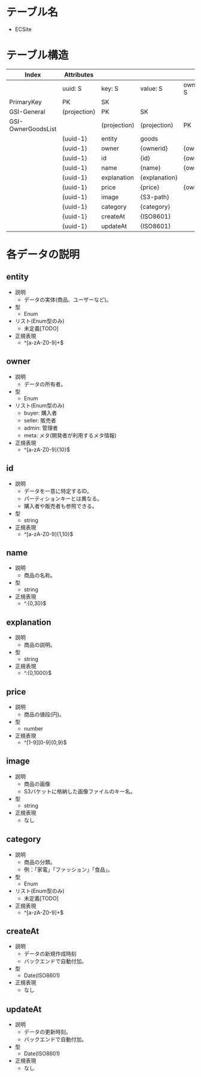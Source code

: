 # テーブル名
  - ECSite

# テーブル構造
  |Index|Attributes||||
  |--|--|--|--|--|
  ||uuid: S|key: S|value: S|ownerid: S|
  |PrimaryKey|PK|SK||
  |GSI-General|(projection)|PK|SK|
  |GSI-OwnerGoodsList||(projection)|(projection)|PK|
  ||{uuid-1}|entity|goods||
  ||{uuid-1}|owner|{ownerid}|{ownerid}|
  ||{uuid-1}|id|{id}|{ownerid}||
  ||{uuid-1}|name|{name}|{ownerid}|
  ||{uuid-1}|explanation|{explanation}||
  ||{uuid-1}|price|{price}|{ownerid}|
  ||{uuid-1}|image|{S3-path}||
  ||{uuid-1}|category|{category}||
  ||{uuid-1}|createAt|{ISO8601}||
  ||{uuid-1}|updateAt|{ISO8601}||

# 各データの説明
## entity
  - 説明
    - データの実体(商品、ユーザーなど)。
  - 型
    - Enum
  - リスト(Enum型のみ)
    - 未定義[TODO]
  - 正規表現
    - ^[a-zA-Z0-9]+$

## owner
  - 説明
    - データの所有者。
  - 型
    - Enum
  - リスト(Enum型のみ)
    - buyer: 購入者
    - seller: 販売者
    - admin: 管理者
    - meta: メタ(開発者が利用するメタ情報)
  - 正規表現
    - ^[a-zA-Z0-9]{10}$

## id
  - 説明
    - データを一意に特定するID。
    - パーティションキーとは異なる。
    - 購入者や販売者も参照できる。
  - 型
    - string
  - 正規表現
    - ^[a-zA-Z0-9]{1,10}$

## name
  - 説明
    - 商品の名称。
  - 型
    - string
  - 正規表現
    - ^.{0,30}$

## explanation
  - 説明
    - 商品の説明。
  - 型
    - string
  - 正規表現
    - ^.{0,1000}$

## price
  - 説明
    - 商品の値段(円)。
  - 型
    - number
  - 正規表現
    - ^[1-9][0-9]{0,9}$

## image
  - 説明
    - 商品の画像
    - S3バケットに格納した画像ファイルのキー名。
  - 型
    - string
  - 正規表現
    - なし

## category
  - 説明
    - 商品の分類。
    - 例：「家電」「ファッション」「食品」。
  - 型
    - Enum
  - リスト(Enum型のみ)
    - 未定義[TODO]
  - 正規表現
    - ^[a-zA-Z0-9]+$

## createAt
  - 説明
    - データの新規作成時刻
    - バックエンドで自動付加。
  - 型
    - Date(ISO8601)
  - 正規表現
    - なし

## updateAt
  - 説明
    - データの更新時刻。
    - バックエンドで自動付加。
  - 型
    - Date(ISO8601)
  - 正規表現
    - なし
